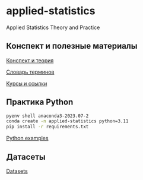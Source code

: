 # applied-statistics
Applied Statistics Theory and Practice

## Конспект и полезные материалы 

[Конспект и теория](statistics-notes/index.md)

[Словарь терминов](statistics-notes/Словарь%20терминов.md)

[Курсы и ссылки](statistics-notes/index.md#курсы)

## Практика Python

```bash
pyenv shell anaconda3-2023.07-2
conda create -n applied-statistics python=3.11 
pip install -r requirements.txt
```

[Python examples](statistics-notes/python)

## Датасеты

[Datasets](datasets)